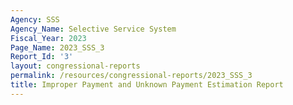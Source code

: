 ```yaml
---
Agency: SSS
Agency_Name: Selective Service System
Fiscal_Year: 2023
Page_Name: 2023_SSS_3
Report_Id: '3'
layout: congressional-reports
permalink: /resources/congressional-reports/2023_SSS_3
title: Improper Payment and Unknown Payment Estimation Report
---
```

